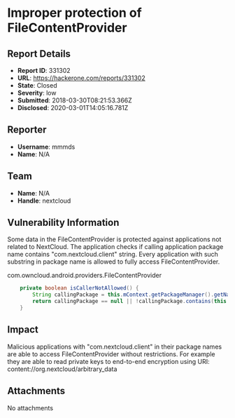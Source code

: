# Improper protection of FileContentProvider

## Report Details
- **Report ID**: 331302
- **URL**: https://hackerone.com/reports/331302
- **State**: Closed
- **Severity**: low
- **Submitted**: 2018-03-30T08:21:53.366Z
- **Disclosed**: 2020-03-01T14:05:16.781Z

## Reporter
- **Username**: mmmds
- **Name**: N/A

## Team
- **Name**: N/A
- **Handle**: nextcloud

## Vulnerability Information
Some data in the FileContentProvider is protected against applications not related to NextCloud. The application checks if calling application package name contains "com.nextcloud.client" string. Every application with such substring in package name is allowed to fully access FileContentProvider.

com.owncloud.android.providers.FileContentProvider

``` java
    private boolean isCallerNotAllowed() {
        String callingPackage = this.mContext.getPackageManager().getNameForUid(Binder.getCallingUid());
        return callingPackage == null || !callingPackage.contains(this.mContext.getPackageName());
    }
```

## Impact

Malicious applications with "com.nextcloud.client" in their package names are able to access FileContentProvider without restrictions. For example they are able to read private keys to end-to-end encryption using URI: content://org.nextcloud/arbitrary_data

## Attachments
No attachments
